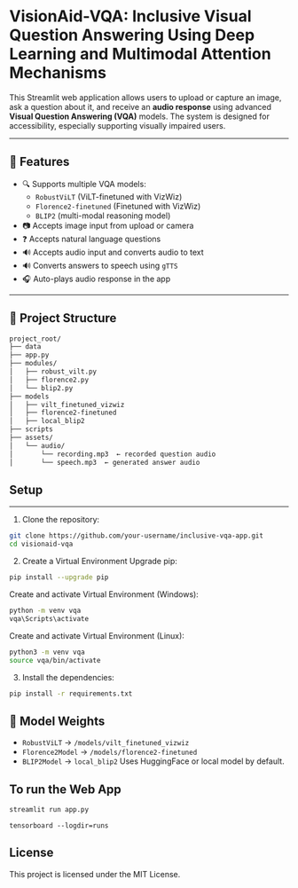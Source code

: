 # VisionAid-VQA: Inclusive Visual Question Answering Using Deep Learning and Multimodal Attention Mechanisms

This Streamlit web application allows users to upload or capture an image, ask a question about it, and receive an **audio response** using advanced **Visual Question Answering (VQA)** models. The system is designed for accessibility, especially supporting visually impaired users.

---

## 🧠 Features

- 🔍 Supports multiple VQA models:
  - `RobustViLT` (ViLT-finetuned with VizWiz)
  - `Florence2-finetuned` (Finetuned with VizWiz)
  - `BLIP2` (multi-modal reasoning model)
- 📷 Accepts image input from upload or camera
- ❓ Accepts natural language questions 
- 🔊 Accepts audio input and converts audio to text
- 🔊 Converts answers to speech using `gTTS`
- 🎧 Auto-plays audio response in the app

---

## 📁 Project Structure

```graphql
project_root/
├── data  
├── app.py  
├── modules/
│   ├── robust_vilt.py
│   ├── florence2.py
│   └── blip2.py
├── models
│   ├── vilt_finetuned_vizwiz
│   ├── florence2-finetuned
│   ├── local_blip2
├── scripts
├── assets/
│   └── audio/
│       └── recording.mp3  ← recorded question audio
│       └── speech.mp3  ← generated answer audio

```


## Setup
---
1. Clone the repository:
```bash
git clone https://github.com/your-username/inclusive-vqa-app.git
cd visionaid-vqa
```

2. Create a Virtual Environment
Upgrade pip:
```bash
pip install --upgrade pip
```

Create and activate Virtual Environment (Windows):
```bash
python -m venv vqa
vqa\Scripts\activate
```

Create and activate Virtual Environment (Linux):
```bash
python3 -m venv vqa
source vqa/bin/activate
```

3. Install the dependencies:
```bash
pip install -r requirements.txt
```

## 🧠 Model Weights

- `RobustViLT` → `/models/vilt_finetuned_vizwiz`
- `Florence2Model` → `/models/florence2-finetuned`
- `BLIP2Model` → `local_blip2` Uses HuggingFace or local model by default.

## To run the Web App
```bash
streamlit run app.py
```

```
tensorboard --logdir=runs
```

## License
This project is licensed under the MIT License.